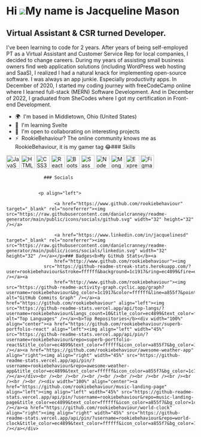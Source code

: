 Hi ![](https://user-images.githubusercontent.com/18350557/176309783-0785949b-9127-417c-8b55-ab5a4333674e.gif)My name is Jacqueline Mason
========================================================================================================================================

Virtual Assistant & CSR turned Developer.
-----------------------------------------

I've been learning to code for 2 years. After years of being self-employed PT as a Virtual Assistant and Customer Service Rep for local companies, I decided to change careers. During my years of assisting small business owners find web application solutions (including WordPress web hosting and SaaS), I realized I had a natural knack for implementing open-source software. I was always an app junkie. Especially productivity apps. In December of 2020, I started my coding journey with freeCodeCamp online where I learned full-stack (MERN) Software Development. And in December of 2022, I graduated from SheCodes where I got my certification in Front-end Development.

*   🌍  I'm based in Middletown, Ohio (United States)
*   🧠  I'm learning Svelte
*   🤝  I'm open to collaborating on interesting projects
*   ⚡  RookieBehaviour? The online community knows me as RookieBehaviour, it is my gamer tag 😂### Skills 
<p align="left">
<a href="https://developer.mozilla.org/en-US/docs/Web/JavaScript" target="_blank" rel="noreferrer"><img src="https://raw.githubusercontent.com/danielcranney/readme-generator/main/public/icons/skills/javascript-colored.svg" width="36" height="36" alt="JavaScript" /></a>
<a href="https://developer.mozilla.org/en-US/docs/Glossary/HTML5" target="_blank" rel="noreferrer"><img src="https://raw.githubusercontent.com/danielcranney/readme-generator/main/public/icons/skills/html5-colored.svg" width="36" height="36" alt="HTML5" /></a>
<a href="https://www.w3.org/TR/CSS/#css" target="_blank" rel="noreferrer"><img src="https://raw.githubusercontent.com/danielcranney/readme-generator/main/public/icons/skills/css3-colored.svg" width="36" height="36" alt="CSS3" /></a>
<a href="https://reactjs.org/" target="_blank" rel="noreferrer"><img src="https://raw.githubusercontent.com/danielcranney/readme-generator/main/public/icons/skills/react-colored.svg" width="36" height="36" alt="React" /></a>
<a href="https://getbootstrap.com/" target="_blank" rel="noreferrer"><img src="https://raw.githubusercontent.com/danielcranney/readme-generator/main/public/icons/skills/bootstrap-colored.svg" width="36" height="36" alt="Bootstrap" /></a>
<a href="https://sass-lang.com/" target="_blank" rel="noreferrer"><img src="https://raw.githubusercontent.com/danielcranney/readme-generator/main/public/icons/skills/sass-colored.svg" width="36" height="36" alt="Sass" /></a>
<a href="https://nodejs.org/en/" target="_blank" rel="noreferrer"><img src="https://raw.githubusercontent.com/danielcranney/readme-generator/main/public/icons/skills/nodejs-colored.svg" width="36" height="36" alt="NodeJS" /></a>
<a href="https://www.mongodb.com/" target="_blank" rel="noreferrer"><img src="https://raw.githubusercontent.com/danielcranney/readme-generator/main/public/icons/skills/mongodb-colored.svg" width="36" height="36" alt="MongoDB" /></a>
<a href="https://expressjs.com/" target="_blank" rel="noreferrer"><img src="https://raw.githubusercontent.com/danielcranney/readme-generator/main/public/icons/skills/express-colored.svg" width="36" height="36" alt="Express" /></a>
<a href="https://www.figma.com/" target="_blank" rel="noreferrer"><img src="https://raw.githubusercontent.com/danielcranney/readme-generator/main/public/icons/skills/figma-colored.svg" width="36" height="36" alt="Figma" /></a>
</p>
                    
                  ### Socials
                  
                  
                <p align="left">
                          
                      <a href="https://www.github.com/rookiebehaviour" target="_blank" rel="noreferrer"><img src="https://raw.githubusercontent.com/danielcranney/readme-generator/main/public/icons/socials/github.svg" width="32" height="32" /></a>
                          
                      <a href="https://www.linkedin.com/in/jacquelinesd" target="_blank" rel="noreferrer"><img src="https://raw.githubusercontent.com/danielcranney/readme-generator/main/public/icons/socials/linkedin.svg" width="32" height="32" /></a></p>### Badges<b>My GitHub Stats</b><a
                      href="http://www.github.com/rookiebehaviour"><img
                  src="https://github-readme-streak-stats.herokuapp.com/?user=rookiebehaviour&stroke=ffffff&background=1c1917&ring=ec4899&fire=ec4899&currStreakNum=ffffff&currStreakLabel=ec4899&sideNums=ffffff&sideLabels=ffffff&dates=ffffff&hide_border=true" /></a><a
                      href="http://www.github.com/rookiebehaviour"><img src="https://github-readme-activity-graph.cyclic.app/graph?username=rookiebehaviour&bg_color=1c1917&color=ffffff&line=a855f7&point=ffffff&area_color=1c1917&area=true&hide_border=true&custom_title=GitHub%20Commits%20Graph" alt="GitHub Commits Graph" /></a><a href="https://github.com/rookiebehaviour" align="left"><img src="https://github-readme-stats.vercel.app/api/top-langs/?username=rookiebehaviour&langs_count=10&title_color=ec4899&text_color=ffffff&icon_color=a855f7&bg_color=1c1917&hide_border=true&locale=en&custom_title=Top%20%Languages" alt="Top Languages" /></a><b>Top Repositories</b><div width="100%" align="center"><a href="https://github.com/rookiebehaviour/superb-portfolio-react" align="left"><img align="left" width="45%" src="https://github-readme-stats.vercel.app/api/pin/?username=rookiebehaviour&repo=superb-portfolio-react&title_color=ec4899&text_color=ffffff&icon_color=a855f7&bg_color=1c1917&hide_border=true&locale=en" /></a><a href="https://github.com/rookiebehaviour/awesome-weather-app" align="right"><img align="right" width="45%" src="https://github-readme-stats.vercel.app/api/pin/?username=rookiebehaviour&repo=awesome-weather-app&title_color=ec4899&text_color=ffffff&icon_color=a855f7&bg_color=1c1917&hide_border=true&locale=en" /></a></div><br /><br /><br /><br /><br /><br /><br /><br /><br /><br /><br /><br /><div width="100%" align="center"><a href="https://github.com/rookiebehaviour/music-landing-page" align="left"><img align="left" width="45%" src="https://github-readme-stats.vercel.app/api/pin/?username=rookiebehaviour&repo=music-landing-page&title_color=ec4899&text_color=ffffff&icon_color=a855f7&bg_color=1c1917&hide_border=true&locale=en" /></a><a href="https://github.com/rookiebehaviour/world-clock" align="right"><img align="right" width="45%" src="https://github-readme-stats.vercel.app/api/pin/?username=rookiebehaviour&repo=world-clock&title_color=ec4899&text_color=ffffff&icon_color=a855f7&bg_color=1c1917&hide_border=true&locale=en" /></a></div>
